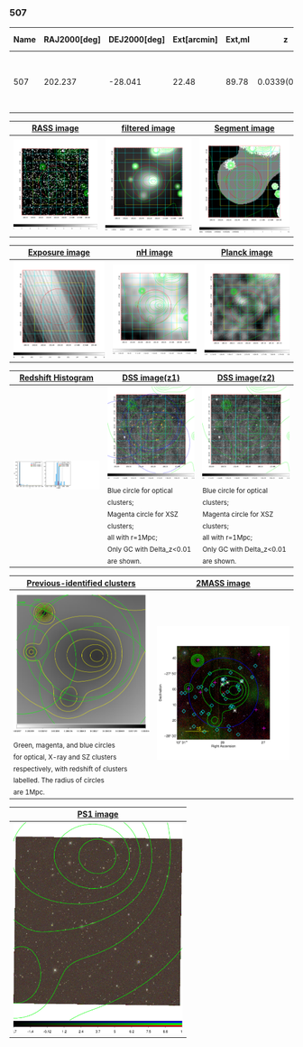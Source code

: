 <div STYLE="page-break-after: always;"></div>

### 507

|Name|RAJ2000[deg]|DEJ2000[deg] |Ext[arcmin]| Ext,ml | z | z_src| C|GC(XSZ,Delta_z<0.01)| GC(OPT,Delta_z<0.01)|GC| R_sig[arcmin] | R500[arcmin] | R500[Mpc]| CRsig[c/s] | CR500[c/s] |L500[1E44 erg/s]|F500[1E-12 erg/s/cm^2]| M500[1E14 Msun]|Tx[keV]|Cnt_sig|Beta|Rc[arcmin]|Comment|Alias|
|---|---|---|---|---|---|------|---|--------|---------|----------|---|---|---|---|---|---|---|---|---|---|---|---|---|---|
|507| 202.237| -28.041| 22.48| 89.78| 0.0339(0.005)| z1, z_opt| S| -| N| N, Tar| 11.238| 12.979| 0.526| 0.133(0.045)| 0.136(0.046)| 0.050(0.010)| 1.902(0.370)| 0.43(0.04)| 1.28(0.08)| 58.7| 0.730(-0.167+0.203)| 10.532(-2.387+2.520)| An SZ cluster with no $z$ and offset = 0.36 Mpc| t597|

|[RASS image](../image/507/507_img.pdf)|[filtered image](../image/507/507_fil.pdf)|[Segment image](../image/507/507_seg.pdf)|
|-------------------|--------------------|-------------------|
| <img src="../image/507/507_img.png" width="300">  | <img src="../image/507/507_fil.png" width="300">   | <img src="../image/507/507_seg.png" width="300">  |

|[Exposure image](../image/507/507_mex.pdf)| [nH image](../image/507/507_nh.pdf)| [Planck image](../image/507/507_p.pdf)|
|-------------------|--------------------|-------------------|
|<img src="../image/507/507_mex.png" width="300">   | <img src="../image/507/507_nh.png" width="300">    | <img src="../image/507/507_p.png" width="300"> |

|[Redshift Histogram](../image/507/507_zg.pdf) | [DSS image(z1)](../image/507/507_dss_z1.pdf)      |  [DSS image(z2)](../image/507/507_dss_z2.pdf)    |
|-------------------|--------------------|-------------------|
|<img src="../image/507/507_zg.png" width="300"> |<img src="../image/507/507_dss_z1.png" width="300"> <sub><br>Blue circle for optical clusters; <br>Magenta circle for XSZ clusters; <br>all with r=1Mpc; <br>Only GC with Delta_z<0.01 are shown. </sub>| <img src="../image/507/507_dss_z2.png" width="300"><sub><br>Blue circle for optical clusters; <br>Magenta circle for XSZ clusters; <br>all with r=1Mpc; <br>Only GC with Delta_z<0.01 are shown. </sub> |

|[Previous-identified clusters](../image/507/507_gc.pdf) | [2MASS image](../image/507/507_2mass.pdf)      |
|-------------------|-------------------|
|<img src=../image/507/507_gc.png width="300"> <br><sub>Green, magenta, and blue circles <br>for optical, X-ray and SZ clusters <br>respectively, with redshift of clusters <br>labelled. The radius of circles <br>are 1Mpc.</sub>|<img src="../image/507/507_2mass.png" width="300">  |

|[PS1 image](../image/507/507_ps1.pdf)            |
|-------------------|
| <img src="../image/507/507_ps1.png" width="300">  |
